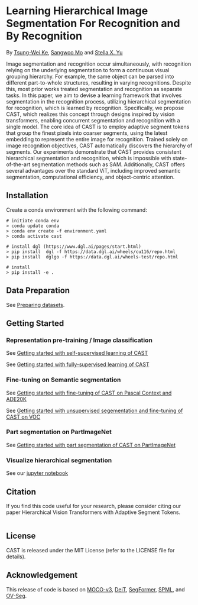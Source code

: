 # Learning Hierarchical Image Segmentation For Recognition and By Recognition
By [Tsung-Wei Ke](https://twke18.github.io/), [Sangwoo Mo](https://sites.google.com/view/sangwoomo) and [Stella X. Yu](https://web.eecs.umich.edu/~stellayu/)

Image segmentation and recognition occur simultaneously, with recognition relying on the underlying segmentation to form a continuous visual grouping hierarchy. For example, the same object can be parsed into different part-to-whole structures, resulting in varying recognitions. Despite this, most prior works treated segmentation and recognition as separate tasks. In this paper, we aim to devise a learning framework that involves segmentation in the recognition process, utilizing hierarchical segmentation for recognition, which is learned by recognition. Specifically, we propose CAST, which realizes this concept through designs inspired by vision transformers, enabling concurrent segmentation and recognition with a single model. The core idea of CAST is to employ adaptive segment tokens that group the finest pixels into coarser segments, using the latest embedding to represent the entire image for recognition. Trained solely on image recognition objectives, CAST automatically discovers the hierarchy of segments. Our experiments demonstrate that CAST provides consistent hierarchical segmentation and recognition, which is impossible with state-of-the-art segmentation methods such as SAM. Additionally, CAST offers several advantages over the standard ViT, including improved semantic segmentation, computational efficiency, and object-centric attention.


## Installation

Create a conda environment with the following command:
```
# initiate conda env
> conda update conda
> conda env create -f environment.yaml
> conda activate cast

# install dgl (https://www.dgl.ai/pages/start.html)
> pip install  dgl -f https://data.dgl.ai/wheels/cu116/repo.html
> pip install  dglgo -f https://data.dgl.ai/wheels-test/repo.html

# install
> pip install -e .
```

## Data Preparation

See [Preparing datasets](DATASETS.md).

## Getting Started

### Representation pre-training / Image classification

See [Getting started with self-supervised learning of CAST](GETTING_STARTED_SELF.md)

See [Getting started with fully-supervised learning of CAST](GETTING_STARTED_FULL.md)

### Fine-tuning on Semantic segmentation

See [Getting started with fine-tuning of CAST on Pascal Context and ADE20K](GETTING_STARTED_ADE_CONTEXT.md)

See [Getting started with unsupervised segementation and fine-tuning of CAST on VOC](GETTING_STARTED_VOC.md)

### Part segmentation on PartImageNet

See [Getting started with part segmentation of CAST on PartImageNet](GETTING_STARTED_PartImageNet.md)


### Visualize hierarchical segmentation

See our [jupyter notebook](visualize_hierarchical_segmentation.ipynb)


## Citation
If you find this code useful for your research, please consider citing our paper Hierarchical Vision Transformers with Adaptive Segment Tokens.
```
```

## License
CAST is released under the MIT License (refer to the LICENSE file for details).

## Acknowledgement
This release of code is based on [MOCO-v3](https://github.com/facebookresearch/moco-v3), [DeiT](https://github.com/facebookresearch/deit), [SegFormer](https://github.com/NVlabs/SegFormer), [SPML](https://github.com/twke18/SPML), and [OV-Seg](https://github.com/facebookresearch/ov-seg).
